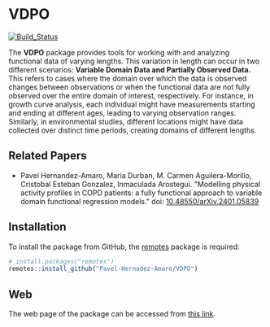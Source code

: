 # VDPO

<!-- badges: start -->

[![Build_Status](https://github.com/Pavel-Hernadez-Amaro/VDPO/actions/workflows/build.yml/badge.svg)](https://github.com/Pavel-Hernadez-Amaro/VDPO/actions/workflows/build.yml)

<!-- badges: end -->

The **VDPO** package provides tools for working with and analyzing functional data of varying lengths. This variation in length can occur in two different scenarios: **Variable Domain Data and Partially Observed Data.** This refers to cases where the domain over which the data is observed changes between observations or when the functional data are not fully observed over the entire domain of interest, respectively. For instance, in growth curve analysis, each individual might have measurements starting and ending at different ages, leading to varying observation ranges. Similarly, in environmental studies, different locations might have data collected over distinct time periods, creating domains of different lengths.

## Related Papers

-   Pavel Hernandez-Amaro, Maria Durban, M. Carmen Aguilera-Morillo, Cristobal Esteban Gonzalez, Inmaculada Arostegui. "Modelling physical activity profiles in COPD patients: a fully functional approach to variable domain functional regression models." doi: [10.48550/arXiv.2401.05839](https://doi.org/10.48550/arXiv.2401.05839)

## Installation

To install the package from GitHub, the [remotes](https://cran.r-project.org/package=remotes) package is required:

``` r
# install.packages("remotes")
remotes::install_github("Pavel-Hernadez-Amaro/VDPO")
```

## Web

The web page of the package can be accessed from [this link](https://pavel-hernadez-amaro.github.io/VDPO/).
